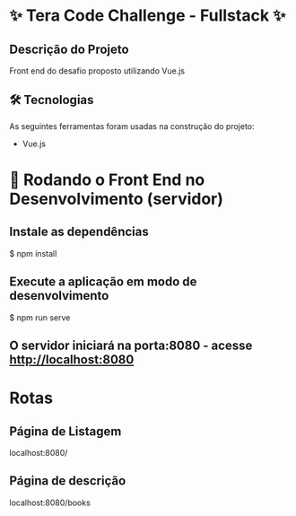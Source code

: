 # ✨ Tera Code Challenge - Fullstack ✨

## Descrição do Projeto

Front end do desafio proposto utilizando Vue.js

## 🛠 Tecnologias

As seguintes ferramentas foram usadas na construção do projeto:

- Vue.js

# 🎲 Rodando o Front End no Desenvolvimento (servidor)

## Instale as dependências
$ npm install

## Execute a aplicação em modo de desenvolvimento
$ npm run serve

## O servidor iniciará na porta:8080 - acesse <http://localhost:8080> 

# Rotas

**Página de Listagem**
----

localhost:8080/

**Página de descrição**
----

localhost:8080/books

